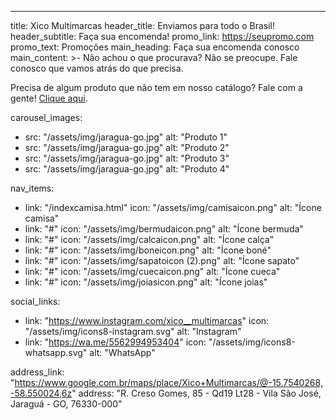 ---
title: Xico Multimarcas
header_title: Enviamos para todo o Brasil!
header_subtitle: Faça sua encomenda!
promo_link: https://seupromo.com
promo_text: Promoções
main_heading: Faça sua encomenda conosco
main_content: >-
  Não achou o que procurava? Não se preocupe. Fale conosco que vamos atrás do que
  precisa. 

  Precisa de algum produto que não tem em nosso catálogo? Fale com a gente! [Clique aqui](https://wa.me/5562994953404).

carousel_images:
  - src: "/assets/img/jaragua-go.jpg"
    alt: "Produto 1"
  - src: "/assets/img/jaragua-go.jpg"
    alt: "Produto 2"
  - src: "/assets/img/jaragua-go.jpg"
    alt: "Produto 3"
  - src: "/assets/img/jaragua-go.jpg"
    alt: "Produto 4"

nav_items:
  - link: "/indexcamisa.html"
    icon: "/assets/img/camisaicon.png"
    alt: "Ícone camisa"
  - link: "#"
    icon: "/assets/img/bermudaicon.png"
    alt: "Ícone bermuda"
  - link: "#"
    icon: "/assets/img/calcaicon.png"
    alt: "Ícone calça"
  - link: "#"
    icon: "/assets/img/boneicon.png"
    alt: "Ícone boné"
  - link: "#"
    icon: "/assets/img/sapatoicon (2).png"
    alt: "Ícone sapato"
  - link: "#"
    icon: "/assets/img/cuecaicon.png"
    alt: "Ícone cueca"
  - link: "#"
    icon: "/assets/img/joiasicon.png"
    alt: "Ícone joias"

social_links:
  - link: "https://www.instagram.com/xico__multimarcas"
    icon: "/assets/img/icons8-instagram.svg"
    alt: "Instagram"
  - link: "https://wa.me/5562994953404"
    icon: "/assets/img/icons8-whatsapp.svg"
    alt: "WhatsApp"

address_link: "https://www.google.com.br/maps/place/Xico+Multimarcas/@-15.7540268,-58.550024,6z"
address: "R. Creso Gomes, 85 - Qd19 Lt28 - Vila São José, Jaraguá - GO, 76330-000"
